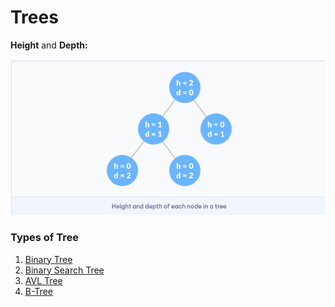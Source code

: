 # Trees

**Height** and **Depth:**

![](<../.gitbook/assets/image (2).png>)

### Types of Tree <a href="#types" id="types"></a>

1. [Binary Tree](https://www.programiz.com/dsa/binary-tree)
2. [Binary Search Tree](https://www.programiz.com/dsa/binary-search-tree)
3. [AVL Tree](https://www.programiz.com/dsa/avl-tree)
4. [B-Tree](https://www.programiz.com/dsa/b-tree)
